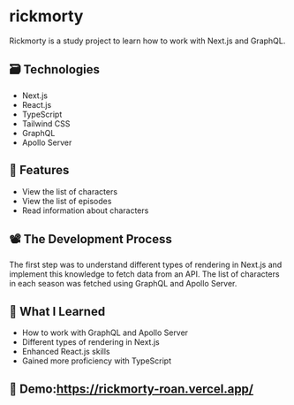 #  rickmorty
Rickmorty is a study project to learn how to work with Next.js and GraphQL.

## 🗃️ Technologies
- Next.js
- React.js
- TypeScript
- Tailwind CSS
- GraphQL
- Apollo Server
  
## 🤙 Features
- View the list of characters
- View the list of episodes
- Read information about characters
  
## 📽️ The Development Process
The first step was to understand different types of rendering in Next.js and implement this knowledge to fetch data from an API. The list of characters in each season was fetched using GraphQL and Apollo Server.

## 🧠 What I Learned
- How to work with GraphQL and Apollo Server
- Different types of rendering in Next.js
- Enhanced React.js skills
- Gained more proficiency with TypeScript


## 🎥 Demo:https://rickmorty-roan.vercel.app/

